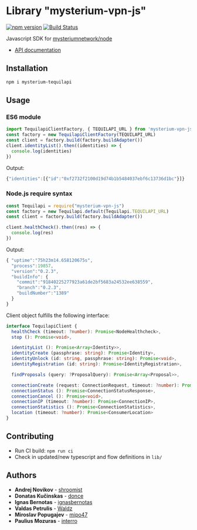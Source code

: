 # Library "mysterium-vpn-js"

[![npm version](https://badge.fury.io/js/mysterium-vpn-js.svg)](https://badge.fury.io/js/mysterium-vpn-js)
[![Build Status](https://travis-ci.com/mysteriumnetwork/mysterium-vpn-js.svg?branch=master)](https://travis-ci.com/mysteriumnetwork/mysterium-vpn-js)

Javascript SDK for  [mysteriumnetwork/node](https://github.com/mysteriumnetwork/node)  

* [API documentation](http://tequilapi.mysterium.network)

## Installation

```bash
npm i mysterium-tequilapi
```

## Usage

### ES6 module

```js
import TequilapiClientFactory, { TEQUILAPI_URL } from 'mysterium-vpn-js'
const factory = new TequilapiClientFactory(TEQUILAPI_URL)
const client = factory.build(factory.buildAdapter())
client.identityList().then((identities) => {
  console.log(identities)
})
```

Output:

```js
{"identities":[{"id":"0xf2732f2100d19d74b1b5484037ebf6c13736d1bc"}]}
```

### Node.js require syntax

```javascript
const Tequilapi = require("mysterium-vpn-js")
const factory = new Tequilapi.default(Tequilapi.TEQUILAPI_URL)
const client = factory.build(factory.buildAdapter())

client.healthCheck().then((res) => {
  console.log(res)
})
```

Output:

```js
{ "uptime":"75h23m14.658120675s",
  "process":19857,
  "version":"0.2.3",
  "buildInfo": {
    "commit":"91840225277923a61de2bf5683a24532ee638559",
    "branch":"0.2.3",
    "buildNumber":"1389"
  }
}
```

Client object fulfills the following interface:
```typescript
interface TequilapiClient {
  healthCheck (timeout: ?number): Promise<NodeHealthcheck>,
  stop (): Promise<void>,

  identityList (): Promise<Array<Identity>>,
  identityCreate (passphrase: string): Promise<Identity>,
  identityUnlock (id: string, passphrase: string): Promise<void>,
  identityRegistration (id: string): Promise<IdentityRegistration>,

  findProposals (query: ?ProposalQuery): Promise<Array<Proposal>>,

  connectionCreate (request: ConnectionRequest, timeout: ?number): Promise<ConnectionStatusResponse>,
  connectionStatus (): Promise<ConnectionStatusResponse>,
  connectionCancel (): Promise<void>,
  connectionIP (timeout: ?number): Promise<ConnectionIP>,
  connectionStatistics (): Promise<ConnectionStatistics>,
  location (timeout: ?number): Promise<ConsumerLocation>
}
```

## Contributing

* Run CI build: `npm run ci`
* Check in updated/new typescript and flow definitions in `lib/`

## Authors
* **Andrej Novikov** - [shroomist](https://github.com/shroomist)
* **Donatas Kučinskas** - [donce](https://github.com/donce)
* **Ignas Bernotas** - [ignasbernotas](https://github.com/ignasbernotas)
* **Valdas Petrulis** - [Waldz](https://github.com/Waldz)
* **Miroslav Popugajev** - [mipo47](https://github.com/mipo47)
* **Paulius Mozuras** - [interro](https://github.com/interro)

